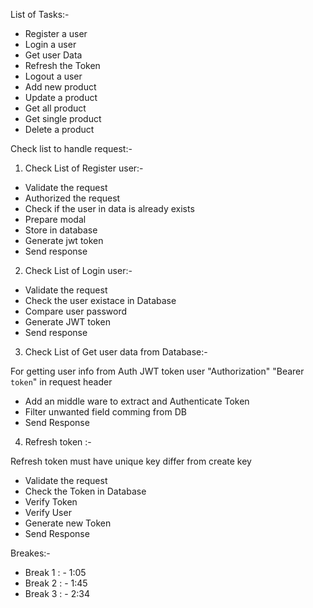 List of Tasks:-

- Register a user
- Login a user
- Get user Data
- Refresh the Token
- Logout a user
- Add new product
- Update a product
- Get all product
- Get single product
- Delete a product

Check list to handle request:-

1. Check List of Register user:-

- Validate the request
- Authorized the request
- Check if the user in data is already exists
- Prepare modal
- Store in database
- Generate jwt token
- Send response

2. Check List of Login user:-

- Validate the request
- Check the user existace in Database
- Compare user password
- Generate JWT token
- Send response

3. Check List of Get user data from Database:-

For getting user info from Auth JWT token user "Authorization" "Bearer `token`" in request header

- Add an middle ware to extract and Authenticate Token
- Filter unwanted field comming from DB
- Send Response

4. Refresh token :-

Refresh token must have unique key differ from create key

- Validate the request
- Check the Token in Database
- Verify Token
- Verify User
- Generate new Token
- Send Response


Breakes:-

- Break 1 : - 1:05
- Break 2 : - 1:45
- Break 3 : - 2:34
